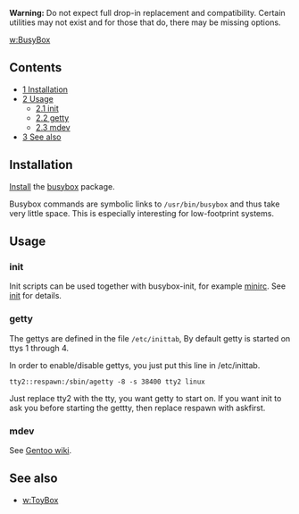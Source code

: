 **Warning:** Do not expect full drop-in replacement and compatibility. Certain utilities may not exist and for those that do, there may be missing options.

[w:BusyBox](https://en.wikipedia.org/wiki/BusyBox "w:BusyBox")

## Contents

*   [1 Installation](#Installation)
*   [2 Usage](#Usage)
    *   [2.1 init](#init)
    *   [2.2 getty](#getty)
    *   [2.3 mdev](#mdev)
*   [3 See also](#See_also)

## Installation

[Install](/index.php/Install "Install") the [busybox](https://www.archlinux.org/packages/?name=busybox) package.

Busybox commands are symbolic links to `/usr/bin/busybox` and thus take very little space. This is especially interesting for low-footprint systems.

## Usage

### init

Init scripts can be used together with busybox-init, for example [minirc](https://aur.archlinux.org/packages/minirc/). See [init](/index.php/Init "Init") for details.

### getty

The gettys are defined in the file `/etc/inittab`, By default getty is started on ttys 1 through 4.

In order to enable/disable gettys, you just put this line in /etc/inittab.

```
tty2::respawn:/sbin/agetty -8 -s 38400 tty2 linux

```

Just replace tty2 with the tty, you want getty to start on. If you want init to ask you before starting the gettty, then replace respawn with askfirst.

### mdev

See [Gentoo wiki](https://wiki.gentoo.org/wiki/Mdev).

## See also

*   [w:ToyBox](https://en.wikipedia.org/wiki/ToyBox "w:ToyBox")